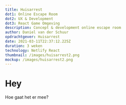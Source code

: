 ```yaml
---
title: Huisarrest
dot1: Online Escape Room
dot2: UX & Development
dot3: React Game Omgeving
description: Concept & development online escape room
author: Daniel van der Schuur
opdrachtgever: Huisarrest
date: 2021-03-11T22:37:12.225Z
duration: 3 weken
technology: Netlify React
thumbnail: /images/huisarrest2.png
mockup: /images/huisarrest2.png
---
```

# Hey

Hoe gaat het er mee?